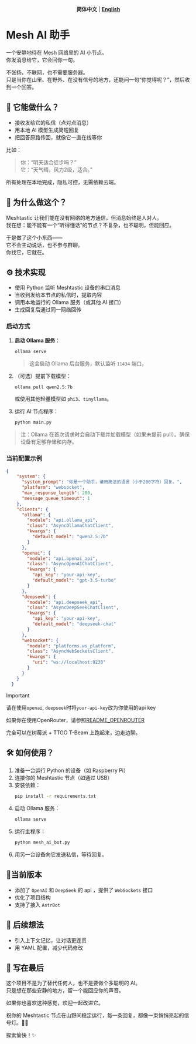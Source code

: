 <div align="center">

**简体中文** | [ **English** ](readme_eng.md)

</div>

# Mesh AI 助手

一个安静地待在 Mesh 网络里的 AI 小节点。  
你发消息给它，它会回你一句。

不张扬，不联网，也不需要服务器。  
只是当你在山里、在野外、在没有信号的地方，还能问一句“你觉得呢？”，然后收到一个回答。

## 🧩 它能做什么？

- 接收发给它的私信（点对点消息）
- 用本地 AI 模型生成简短回复
- 把回答原路传回，就像它一直在线等你

比如：
> 你：“明天适合徒步吗？”  
> 它：“天气晴，风力2级，适合。”

所有处理在本地完成，隐私可控，无需依赖云端。

## 📡 为什么做这个？

Meshtastic 让我们能在没有网络的地方通信，但消息始终是人对人。  
我在想：能不能有一个“听得懂话”的节点？不复杂，也不聪明，但能回应。

于是做了这个小东西——  
它不会主动说话，也不参与群聊。  
你找它，它就在。

## ⚙️ 技术实现

- 使用 Python 监听 Meshtastic 设备的串口消息
- 当收到发给本节点的私信时，提取内容
- 调用本地运行的 Ollama 服务（或其他 AI 接口）
- 生成回复后通过同一网络回传

### 启动方式

1. **启动 Ollama 服务**：
   ```bash
   ollama serve
   ```
   > 这会启动 Ollama 后台服务，默认监听 `11434` 端口。

2. （可选）提前下载模型：
   ```bash
   ollama pull qwen2.5:7b
   ```
   或使用其他轻量模型如 `phi3`、`tinyllama`。

3. 运行 AI 节点程序：
   ```bash
   python main.py
   ```

> 注：Ollama 在首次请求时会自动下载并加载模型（如果未提前 pull）。确保设备有足够存储和内存。

### 当前配置示例

```json
{
    "system": {
      "system_prompt": "你是一个助手，请用简洁的语言（小于200字符）回复。",
      "platform": "websocket",
      "max_response_length": 200,
      "message_queue_timeout": 1
    },
    "clients": {
      "ollama": {
        "module": "api.ollama_api",
        "class": "AsyncOllamaChatClient",
        "kwargs": {
          "default_model": "qwen2.5:7b"
        }
      },
      "openai": {
        "module": "api.openai_api",
        "class": "AsyncOpenAIChatClient",
        "kwargs": {
          "api_key": "your-api-key",
          "default_model": "gpt-3.5-turbo"
        }
      },
      "deepseek": {
        "module": "api.deepseek_api",
        "class": "AsyncDeepSeekChatClient",
        "kwargs": {
          "api_key": "your-api-key",
          "default_model": "deepseek-chat"
        }
      },
      "websocket": {
        "module": "platforms.ws_platform",
        "class": "AsyncWebSocketsClient",
        "kwargs": {
          "uri": "ws://localhost:9238"
        }
      }
    }
  }
```

>[!IMPORTANT]
>请在使用`openai`, `deepseek`时将`your-api-key`改为你使用的api key
>
>如果你在使用OpenRouter，请参照[README_OPENROUTER](README_OPENROUTER.md)

完全可以在树莓派 + TTGO T-Beam 上跑起来，边走边聊。

## 🛠️ 如何使用？

1. 准备一台运行 Python 的设备（如 Raspberry Pi）
2. 连接你的 Meshtastic 节点（如通过 USB）
3. 安装依赖：
   ```bash
   pip install -r requirements.txt
   ```
4. 启动 Ollama 服务：
   ```bash
   ollama serve
   ```
5. 运行主程序：
   ```bash
   python mesh_ai_bot.py
   ```
6. 用另一台设备向它发送私信，等待回复。

## 🎈当前版本

- 添加了 `OpenAI` 和 `DeepSeek` 的 api ，提供了 `WebSockets` 接口
- 优化了项目结构
- 支持了接入 `AstrBot`

## 🌱 后续想法

- 引入上下文记忆，让对话更连贯
- 用 YAML 配置，减少代码修改

## 🙏 写在最后

这个项目不是为了替代任何人，也不是要做个多聪明的 AI。  
只是想在那些安静的地方，留一个能回应你的声音。

如果你也喜欢这种感觉，欢迎一起改进它。

祝你的 Meshtastic 节点在山野间稳定运行，每一条回复，都像一束悄悄亮起的信号灯。📡💡


探索愉快！✨
